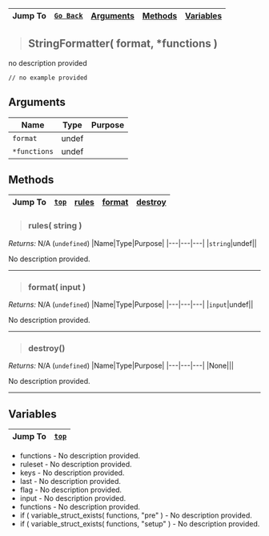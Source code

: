 |Jump To|[`Go Back`]()|[Arguments](#arguments)|[Methods](#methods)|[Variables](#variables)|
|---|---|---|---|---|
>## StringFormatter( format, *functions )
no description provided
```GML
// no example provided
```
## Arguments
|Name|Type|Purpose|
|---|---|---|
|`format`|undef||
|`*functions`|undef||
## Methods
|Jump To|[`top`](#)|[rules](#rules-string-)|[format](#format-input-)|[destroy](#destroy)|
|---|---|---|---|---|
> ### rules( string )
*Returns:* N/A (`undefined`)
|Name|Type|Purpose|
|---|---|---|
|`string`|undef||

No description provided.
***
> ### format( input )
*Returns:* N/A (`undefined`)
|Name|Type|Purpose|
|---|---|---|
|`input`|undef||

No description provided.
***
> ### destroy()
*Returns:* N/A (`undefined`)
|Name|Type|Purpose|
|---|---|---|
|None|||

No description provided.
***
## Variables
|Jump To|[`top`](#)|
|---|---|

* functions - No description provided.
* ruleset - No description provided.
* keys - No description provided.
* last - No description provided.
* flag - No description provided.
* input - No description provided.
* functions - No description provided.
* if ( variable_struct_exists( functions, "pre" ) - No description provided.
* if ( variable_struct_exists( functions, "setup" ) - No description provided.

